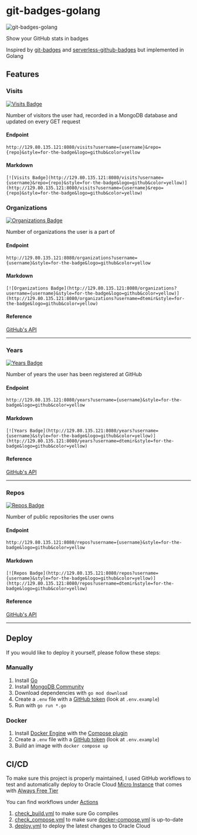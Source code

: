 # git-badges-golang

![git-badges-golang](https://socialify.git.ci/dtemir/git-badges-golang/image?description=1&descriptionEditable=Show%20your%20GitHub%20stats%20with%20Shields.io%20badges%20&font=Raleway&language=1&name=1&theme=Light)

Show your GitHub stats in badges

Inspired by [git-badges](https://github.com/puf17640/git-badges) and [serverless-github-badges](https://github.com/STRRL/serverless-github-badges) but implemented in Golang

## Features

### Visits

[![Visits Badge](http://129.80.135.121:8080/visits?username=dtemir&repo=dtemir&style=for-the-badge&logo=github&color=yellow)](http://129.80.135.121:8080/visits?username=dtemir&style=for-the-badge&logo=github&color=yellow)

Number of visitors the user had, recorded in a MongoDB database and updated on every GET request

#### Endpoint

`http://129.80.135.121:8080/visits?username={username}&repo={repo}&style=for-the-badge&logo=github&color=yellow`

#### Markdown

`[![Visits Badge](http://129.80.135.121:8080/visits?username={username}&repo={repo}&style=for-the-badge&logo=github&color=yellow)](http://129.80.135.121:8080/visits?username={username}&repo={repo}&style=for-the-badge&logo=github&color=yellow)`

### Organizations

[![Organizations Badge](http://129.80.135.121:8080/organizations?username=dtemir&style=for-the-badge&logo=github&color=yellow)](http://129.80.135.121:8080/organizations?username=dtemir&style=for-the-badge&logo=github&color=yellow)

Number of organizations the user is a part of

#### Endpoint

`http://129.80.135.121:8080/organizations?username={username}&style=for-the-badge&logo=github&color=yellow`

#### Markdown

`[![Organizations Badge](http://129.80.135.121:8080/organizations?username={username}&style=for-the-badge&logo=github&color=yellow)](http://129.80.135.121:8080/organizations?username=dtemir&style=for-the-badge&logo=github&color=yellow)`

#### Reference

[GitHub's API](https://docs.github.com/en/rest/orgs/orgs?apiVersion=2022-11-28#list-organizations-for-a-user)

---

### Years

[![Years Badge](http://129.80.135.121:8080/years?username=dtemir&style=for-the-badge&logo=github&color=yellow)](http://129.80.135.121:8080/years?username=dtemir&style=for-the-badge&logo=github&color=yellow)

Number of years the user has been registered at GitHub

#### Endpoint

`http://129.80.135.121:8080/years?username={username}&style=for-the-badge&logo=github&color=yellow`

#### Markdown

`[![Years Badge](http://129.80.135.121:8080/years?username={username}&style=for-the-badge&logo=github&color=yellow)](http://129.80.135.121:8080/years?username=dtemir&style=for-the-badge&logo=github&color=yellow)`

#### Reference

[GitHub's API](https://docs.github.com/en/rest/users/users?apiVersion=2022-11-28#get-a-user)

---

### Repos

[![Repos Badge](http://129.80.135.121:8080/repos?username=dtemir&style=for-the-badge&logo=github&color=yellow)](http://129.80.135.121:8080/repos?username=dtemir&style=for-the-badge&logo=github&color=yellow)

Number of public repositories the user owns

#### Endpoint

`http://129.80.135.121:8080/repos?username={username}&style=for-the-badge&logo=github&color=yellow`

#### Markdown

`[![Repos Badge](http://129.80.135.121:8080/repos?username={username}&style=for-the-badge&logo=github&color=yellow)](http://129.80.135.121:8080/repos?username=dtemir&style=for-the-badge&logo=github&color=yellow)`

#### Reference

[GitHub's API](https://docs.github.com/en/rest/users/users?apiVersion=2022-11-28#get-a-user)

---

## Deploy

If you would like to deploy it yourself, please follow these steps:

### Manually

1. Install [Go](https://go.dev/doc/install)
2. Install [MongoDB Community](https://www.mongodb.com/docs/manual/tutorial/install-mongodb-on-ubuntu/)
3. Download dependencies with `go mod download`
4. Create a `.env` file with a [GitHub token](https://docs.github.com/en/authentication/keeping-your-account-and-data-secure/creating-a-personal-access-token) (look at `.env.example`)
5. Run with `go run *.go`

### Docker

1. Install [Docker Engine](https://docs.docker.com/engine/install/) with the [Compose plugin](https://docs.docker.com/compose/install/linux/)
2. Create a `.env` file with a [GitHub token](https://docs.github.com/en/authentication/keeping-your-account-and-data-secure/creating-a-personal-access-token) (look at `.env.example`)
3. Build an image with `docker compose up`

## CI/CD

To make sure this project is properly maintained, I used GitHub workflows to test and automatically deploy to Oracle Cloud [Micro Instance](https://docs.oracle.com/en-us/iaas/Content/FreeTier/freetier_topic-Always_Free_Resources.htm) that comes with [Always Free Tier](https://www.oracle.com/cloud/free/)

You can find workflows under [Actions](https://github.com/dtemir/git-badges-golang/actions)
1. [check_build.yml](https://github.com/dtemir/git-badges-golang/blob/main/.github/workflows/check_build.yml) to make sure Go compiles 
2. [check_compose.yml](https://github.com/dtemir/git-badges-golang/blob/main/.github/workflows/check_compose.yml) to make sure [docker-compose.yml](https://github.com/dtemir/git-badges-golang/blob/main/docker-compose.yml) is up-to-date 
3. [deploy.yml](https://github.com/dtemir/git-badges-golang/blob/main/.github/workflows/deploy.yml) to deploy the latest changes to Oracle Cloud 
